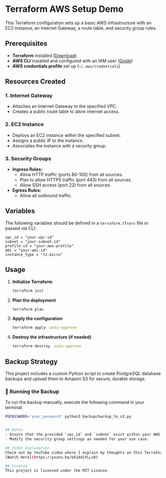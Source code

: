 # Terraform AWS Setup Demo

This Terraform configuration sets up a basic AWS infrastructure with an EC2 instance, an Internet Gateway, a route table, and security group rules.

## Prerequisites
- **Terraform** installed ([Download](https://developer.hashicorp.com/terraform/downloads))
- **AWS CLI** installed and configured with an IAM user ([Guide](https://docs.aws.amazon.com/cli/latest/userguide/install-cliv2.html))
- **AWS credentials profile** set up (`~/.aws/credentials`)

## Resources Created

### 1. Internet Gateway
- Attaches an Internet Gateway to the specified VPC.
- Creates a public route table to allow internet access.

### 2. EC2 Instance
- Deploys an EC2 instance within the specified subnet.
- Assigns a public IP to the instance.
- Associates the instance with a security group.

### 3. Security Groups
- **Ingress Rules:**
  - Allow HTTP traffic (ports 80-100) from all sources.
  - Plan to allow HTTPS traffic (port 443) from all sources.
  - Allow SSH access (port 22) from all sources.
- **Egress Rules:**
  - Allow all outbound traffic.

## Variables
The following variables should be defined in a `terraform.tfvars` file or passed via CLI:
```hcl
vpc_id = "your-vpc-id"
subnet = "your-subnet-id"
profile-id = "your-aws-profile"
ami = "your-ami-id"
instance_type = "t2.micro"
```

## Usage
1. **Initialize Terraform**
   ```sh
   terraform init
   ```
2. **Plan the deployment**
   ```sh
   terraform plan
   ```
3. **Apply the configuration**
   ```sh
   terraform apply -auto-approve
   ```
4. **Destroy the infrastructure (if needed)**
   ```sh
   terraform destroy -auto-approve
   ```
   
## Backup Strategy

This project includes a custom Python script to create PostgreSQL database backups and upload them to Amazon S3 for secure, durable storage.

### 🧪 Running the Backup

To run the backup manually, execute the following command in your terminal:

```bash
PGPASSWORD='your_password' python3 backup/backup_to_s3.py


## Notes
- Ensure that the provided `vpc_id` and `subnet` exist within your AWS account.
- Modify the security group settings as needed for your use case.

## Video Explanation
Check out my YouTube video where I explain my thoughts on this Terraform setup:
[Watch Here](https://youtu.be/bX18diFLLx0)

## License
This project is licensed under the MIT License.

